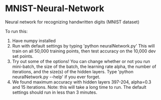 # MNIST-Neural-Network
Neural network for recognizing handwritten digits (MNIST dataset)

To run this:
1. Have numpy installed
2. Run with default settings by typing 'python neuralNetwork.py'
    This will train on all 50,000 training points, then test accuracy
    on the 10,000 dev set points.
3. Try out some of the options! You can change whether or not you run
    mini-batch, the size of the batch, the learning rate alpha, the
    number of iterations, and the size(s) of the hidden layers. Type
    'python neuralNetwork.py --help' if you ever forget.
4. We found maximum accuracy with hidden layers 397-204, alpha=0.3
    and 15 iterations. Note: this will take a long time to run. The
    default settings should run in less than 3 minutes.